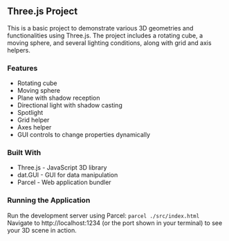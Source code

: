 ## Three.js Project
This is a basic project to demonstrate various 3D geometries and functionalities using Three.js. The project includes a rotating cube, a moving sphere, and several lighting conditions, along with grid and axis helpers.

### Features
* Rotating cube
* Moving sphere
* Plane with shadow reception
* Directional light with shadow casting
* Spotlight
* Grid helper
* Axes helper
* GUI controls to change properties dynamically

### Built With
* Three.js - JavaScript 3D library
* dat.GUI - GUI for data manipulation
* Parcel - Web application bundler

### Running the Application
Run the development server using Parcel:
```parcel ./src/index.html```
Navigate to http://localhost:1234 (or the port shown in your terminal) to see your 3D scene in action.
